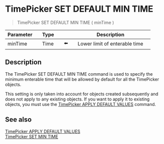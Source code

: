 # TimePicker SET DEFAULT MIN TIME

> TimePicker SET DEFAULT MIN TIME ( minTime )

| Parameter |     | Type |     |     |     | Description |     |
| --- | --- | --- | --- | --- | --- | --- | --- |
| minTime |     | Time |     | ⬅️ |     | Lower limit of enterable time |     |

## Description

The TimePicker SET DEFAULT MIN TIME command is used to specify the minimum enterable time that will be allowed by default for all the TimePicker objects.

This setting is only taken into account for objects created subsequently and does not apply to any existing objects. If you want to apply it to existing objects, you must use the [TimePicker APPLY DEFAULT VALUES](TimePicker%20APPLY%20DEFAULT%20VALUES.md "TimePicker APPLY DEFAULT VALUES") command.

## See also

[TimePicker APPLY DEFAULT VALUES](TimePicker%20APPLY%20DEFAULT%20VALUES.md)  
[TimePicker SET MIN TIME](TimePicker%20SET%20MIN%20TIME.md)

